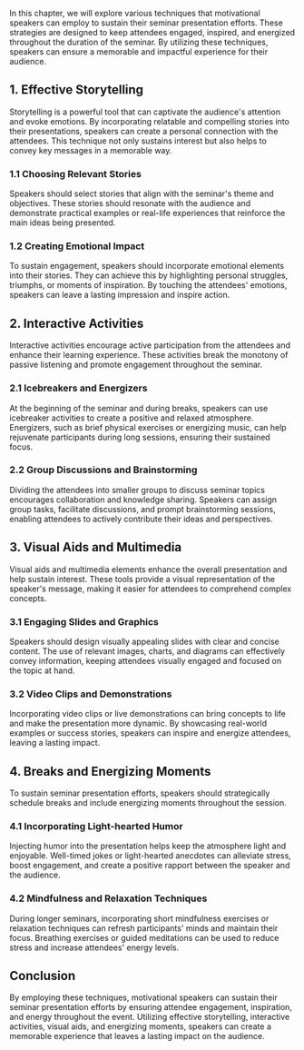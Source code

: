 
In this chapter, we will explore various techniques that motivational speakers can employ to sustain their seminar presentation efforts. These strategies are designed to keep attendees engaged, inspired, and energized throughout the duration of the seminar. By utilizing these techniques, speakers can ensure a memorable and impactful experience for their audience.

1\. Effective Storytelling
-------------------------

Storytelling is a powerful tool that can captivate the audience's attention and evoke emotions. By incorporating relatable and compelling stories into their presentations, speakers can create a personal connection with the attendees. This technique not only sustains interest but also helps to convey key messages in a memorable way.

### 1.1 Choosing Relevant Stories

Speakers should select stories that align with the seminar's theme and objectives. These stories should resonate with the audience and demonstrate practical examples or real-life experiences that reinforce the main ideas being presented.

### 1.2 Creating Emotional Impact

To sustain engagement, speakers should incorporate emotional elements into their stories. They can achieve this by highlighting personal struggles, triumphs, or moments of inspiration. By touching the attendees' emotions, speakers can leave a lasting impression and inspire action.

2\. Interactive Activities
-------------------------

Interactive activities encourage active participation from the attendees and enhance their learning experience. These activities break the monotony of passive listening and promote engagement throughout the seminar.

### 2.1 Icebreakers and Energizers

At the beginning of the seminar and during breaks, speakers can use icebreaker activities to create a positive and relaxed atmosphere. Energizers, such as brief physical exercises or energizing music, can help rejuvenate participants during long sessions, ensuring their sustained focus.

### 2.2 Group Discussions and Brainstorming

Dividing the attendees into smaller groups to discuss seminar topics encourages collaboration and knowledge sharing. Speakers can assign group tasks, facilitate discussions, and prompt brainstorming sessions, enabling attendees to actively contribute their ideas and perspectives.

3\. Visual Aids and Multimedia
-----------------------------

Visual aids and multimedia elements enhance the overall presentation and help sustain interest. These tools provide a visual representation of the speaker's message, making it easier for attendees to comprehend complex concepts.

### 3.1 Engaging Slides and Graphics

Speakers should design visually appealing slides with clear and concise content. The use of relevant images, charts, and diagrams can effectively convey information, keeping attendees visually engaged and focused on the topic at hand.

### 3.2 Video Clips and Demonstrations

Incorporating video clips or live demonstrations can bring concepts to life and make the presentation more dynamic. By showcasing real-world examples or success stories, speakers can inspire and energize attendees, leaving a lasting impact.

4\. Breaks and Energizing Moments
--------------------------------

To sustain seminar presentation efforts, speakers should strategically schedule breaks and include energizing moments throughout the session.

### 4.1 Incorporating Light-hearted Humor

Injecting humor into the presentation helps keep the atmosphere light and enjoyable. Well-timed jokes or light-hearted anecdotes can alleviate stress, boost engagement, and create a positive rapport between the speaker and the audience.

### 4.2 Mindfulness and Relaxation Techniques

During longer seminars, incorporating short mindfulness exercises or relaxation techniques can refresh participants' minds and maintain their focus. Breathing exercises or guided meditations can be used to reduce stress and increase attendees' energy levels.

Conclusion
----------

By employing these techniques, motivational speakers can sustain their seminar presentation efforts by ensuring attendee engagement, inspiration, and energy throughout the event. Utilizing effective storytelling, interactive activities, visual aids, and energizing moments, speakers can create a memorable experience that leaves a lasting impact on the audience.
